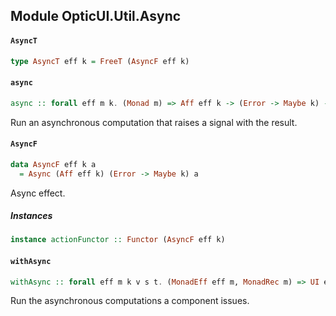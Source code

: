 ## Module OpticUI.Util.Async

#### `AsyncT`

``` purescript
type AsyncT eff k = FreeT (AsyncF eff k)
```

#### `async`

``` purescript
async :: forall eff m k. (Monad m) => Aff eff k -> (Error -> Maybe k) -> AsyncT eff k m Unit
```

Run an asynchronous computation that raises a signal with the result.

#### `AsyncF`

``` purescript
data AsyncF eff k a
  = Async (Aff eff k) (Error -> Maybe k) a
```

Async effect.

##### Instances
``` purescript
instance actionFunctor :: Functor (AsyncF eff k)
```

#### `withAsync`

``` purescript
withAsync :: forall eff m k v s t. (MonadEff eff m, MonadRec m) => UI eff (AsyncT eff k m) k v s t -> UI eff m k v s t
```

Run the asynchronous computations a component issues.


